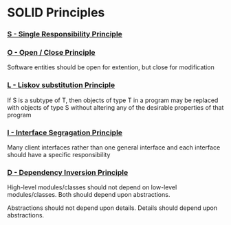 # SOLID Principles
### [S - Single Responsibility Principle](https://en.wikipedia.org/wiki/Single-responsibility_principle)

### [O - Open / Close Principle](https://en.wikipedia.org/wiki/Open%E2%80%93closed_principle)
Software entities should be open for extention, but close for modification
### [L - Liskov substitution Principle](https://en.wikipedia.org/wiki/Liskov_substitution_principle)
If S is a subtype of T, then objects of type T in a program may be replaced with objects of type S without altering any of the desirable properties of that program

### [I - Interface Segragation Principle](https://en.wikipedia.org/wiki/Interface_segregation_principle)
Many client interfaces rather than one general interface and each interface should have a specific responsibility

### [D - Dependency Inversion Principle](https://en.wikipedia.org/wiki/Interface_segregation_principle)
High-level modules/classes should not depend on low-level modules/classes. Both should depend upon abstractions.

Abstractions should not depend upon details. Details should depend upon abstractions.
